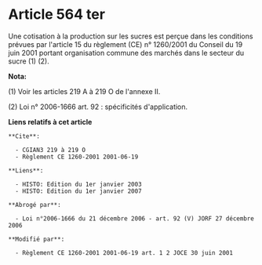 # Article 564 ter

Une cotisation à la production sur les sucres est perçue dans les conditions prévues par l'article 15 du règlement (CE) n°
1260/2001 du Conseil du 19 juin 2001 portant organisation commune des marchés dans le secteur du sucre (1) (2).

**Nota:**

(1) Voir les articles 219 A à 219 O de l'annexe II.

(2) Loi n° 2006-1666 art. 92 : spécificités d'application.

**Liens relatifs à cet article**

	**Cite**:

	  - CGIAN3 219 à 219 O
	  - Règlement CE 1260-2001 2001-06-19

	**Liens**:

	  - HISTO: Edition du 1er janvier 2003
	  - HISTO: Edition du 1er janvier 2007

	**Abrogé par**:

	  - Loi n°2006-1666 du 21 décembre 2006 - art. 92 (V) JORF 27 décembre 2006

	**Modifié par**:

	  - Règlement CE 1260-2001 2001-06-19 art. 1 2 JOCE 30 juin 2001
